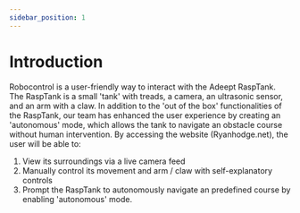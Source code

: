 ```yaml
---
sidebar_position: 1
---
```

# Introduction

Robocontrol is a user-friendly way to interact with the Adeept RaspTank. The RaspTank is a small 'tank' with treads, a camera, an ultrasonic sensor, and an arm with a claw. In addition to the 'out of the box' functionalities of the RaspTank, our team has enhanced the user experience by creating an 'autonomous' mode, which allows the tank to navigate an obstacle course without human intervention. By accessing the website (Ryanhodge.net), the user will be able to:

1. View its surroundings via a live camera feed
2. Manually control its movement and arm / claw with self-explanatory controls
3. Prompt the RaspTank to autonomously navigate an predefined course by enabling 'autonomous' mode.
